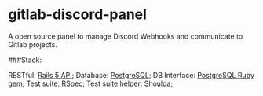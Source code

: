 # gitlab-discord-panel
A open source panel to manage Discord Webhooks and communicate to Gitlab projects.

###Stack:

RESTful: [Rails 5 API](http://api.rubyonrails.org);
Database: [PostgreSQL](https://www.postgresql.org);
DB Interface: [PostgreSQL Ruby gem](https://rubygems.org/gems/pg/versions/0.18.4);
Test suite: [RSpec](https://github.com/rspec/rspec-rails);
Test suite helper: [Shoulda](https://github.com/thoughtbot/shoulda-matchers);
